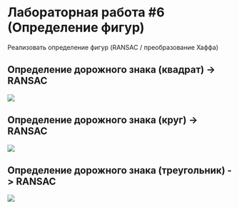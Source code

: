 # Лабораторная работа #6 (Определение фигур)

Реализовать определение фигур (RANSAC / преобразование Хаффа)

## Определение дорожного знака (квадрат) -> RANSAC
![](https://github.com/beryanow/computer_vision_labs/blob/master/Lab_6%20(Figure%20Detection)/screenshots/Снимок%20экрана%202020-10-26%20в%2021.36.17.png?raw=true)

## Определение дорожного знака (круг) -> RANSAC
![](https://github.com/beryanow/computer_vision_labs/blob/master/Lab_6%20(Figure%20Detection)/screenshots/Снимок%20экрана%202020-10-27%20в%209.59.07.png?raw=true)

## Определение дорожного знака (треугольник) -> RANSAC
![](https://github.com/beryanow/computer_vision_labs/blob/master/Lab_6%20(Figure%20Detection)/screenshots/Снимок%20экрана%202020-10-27%20в%2012.18.13.png?raw=true)
